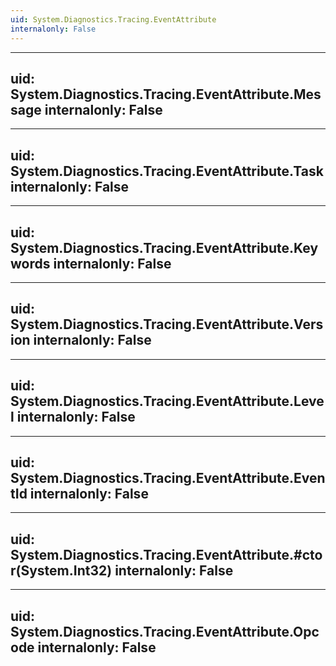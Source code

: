 ```yaml
---
uid: System.Diagnostics.Tracing.EventAttribute
internalonly: False
---
```


---
uid: System.Diagnostics.Tracing.EventAttribute.Message
internalonly: False
---

---
uid: System.Diagnostics.Tracing.EventAttribute.Task
internalonly: False
---

---
uid: System.Diagnostics.Tracing.EventAttribute.Keywords
internalonly: False
---

---
uid: System.Diagnostics.Tracing.EventAttribute.Version
internalonly: False
---

---
uid: System.Diagnostics.Tracing.EventAttribute.Level
internalonly: False
---

---
uid: System.Diagnostics.Tracing.EventAttribute.EventId
internalonly: False
---

---
uid: System.Diagnostics.Tracing.EventAttribute.#ctor(System.Int32)
internalonly: False
---

---
uid: System.Diagnostics.Tracing.EventAttribute.Opcode
internalonly: False
---
